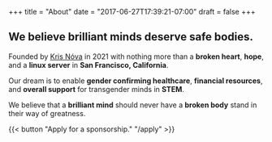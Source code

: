 +++
title = "About"
date = "2017-06-27T17:39:21-07:00"
draft = false
+++

## We believe brilliant minds deserve safe bodies.

Founded by [Kris Nóva](/kris-nova) in 2021 with nothing more than a **broken heart**, **hope**, and a **linux server** in **San Francisco, California**.

Our dream is to enable **gender confirming healthcare**, **financial resources**, and **overall support** for transgender minds in **STEM**.

We believe that a **brilliant mind** should never have a **broken body** stand in their way of greatness.

{{< button "Apply for a sponsorship." "/apply" >}}